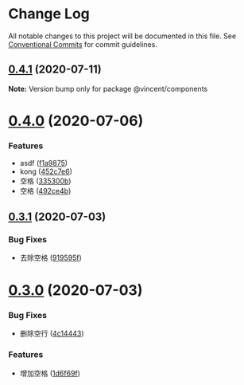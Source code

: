 # Change Log

All notable changes to this project will be documented in this file.
See [Conventional Commits](https://conventionalcommits.org) for commit guidelines.

## [0.4.1](https://github.com/vincentchenzq/component_jenkins/compare/v0.4.0...v0.4.1) (2020-07-11)

**Note:** Version bump only for package @vincent/components





# [0.4.0](https://github.com/vincentchenzq/component_jenkins/compare/v0.3.1...v0.4.0) (2020-07-06)


### Features

* asdf ([f1a9875](https://github.com/vincentchenzq/component_jenkins/commit/f1a98755f077170572883bed14541350d5b0bcee))
* kong ([452c7e6](https://github.com/vincentchenzq/component_jenkins/commit/452c7e6357813e3acfa89fab8a647495ae9e5ffb))
* 空格 ([335300b](https://github.com/vincentchenzq/component_jenkins/commit/335300bef6ae6af65f94990bd8483991c003fe20))
* 空格 ([492ce4b](https://github.com/vincentchenzq/component_jenkins/commit/492ce4b7ac0f4944f46d0c76bb1fca0cc93f43db))





## [0.3.1](https://github.com/vincentchenzq/component_jenkins/compare/v0.3.0...v0.3.1) (2020-07-03)


### Bug Fixes

* 去除空格 ([919595f](https://github.com/vincentchenzq/component_jenkins/commit/919595f5a62fef0c109b3e1c7ac04f02c537ba71))





# [0.3.0](https://github.com/vincentchenzq/component_jenkins/compare/v0.2.12...v0.3.0) (2020-07-03)


### Bug Fixes

* 删除空行 ([4c14443](https://github.com/vincentchenzq/component_jenkins/commit/4c14443b2bafe5b8efe014f064eada2cd625fda2))


### Features

* 增加空格 ([1d6f69f](https://github.com/vincentchenzq/component_jenkins/commit/1d6f69f22b7e94024ae4ded9824dca4012b95a61))
